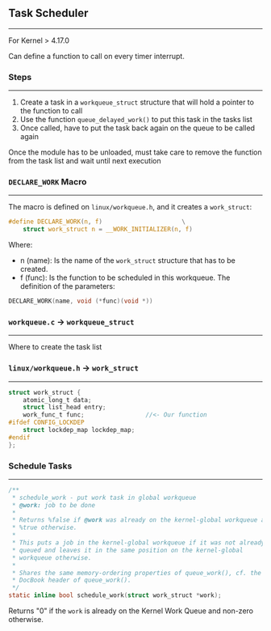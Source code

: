 ## Task Scheduler
---

For Kernel > 4.17.0

Can define a function to call on every timer interrupt.

### Steps
---

1) Create a task in a `workqueue_struct` structure that will hold a pointer to the function to call
2) Use the function `queue_delayed_work()` to put this task in the tasks list
3) Once called, have to put the task back again on the queue to be called again

Once the module has to be unloaded, must take care to remove the function from the task list and wait until next execution

### `DECLARE_WORK` Macro
---
The macro is defined on `linux/workqueue.h`, and it creates a `work_struct`:

```c
#define DECLARE_WORK(n, f)						\
	struct work_struct n = __WORK_INITIALIZER(n, f)
```
Where:
- n (name): Is the name of the `work_struct` structure that has to be created.
- f (func): Is the function to be scheduled in this workqueue.
The definition of the parameters:
```c
DECLARE_WORK(name, void (*func)(void *))
```

### `workqueue.c` -> `workqueue_struct`
---
Where to create the task list

### `linux/workqueue.h` -> `work_struct`
---
```c
struct work_struct {
	atomic_long_t data;
	struct list_head entry;
	work_func_t func;                 //<- Our function
#ifdef CONFIG_LOCKDEP
	struct lockdep_map lockdep_map;
#endif
};
```

### Schedule Tasks
---
```c
/**
 * schedule_work - put work task in global workqueue
 * @work: job to be done
 *
 * Returns %false if @work was already on the kernel-global workqueue and
 * %true otherwise.
 *
 * This puts a job in the kernel-global workqueue if it was not already
 * queued and leaves it in the same position on the kernel-global
 * workqueue otherwise.
 *
 * Shares the same memory-ordering properties of queue_work(), cf. the
 * DocBook header of queue_work().
 */
static inline bool schedule_work(struct work_struct *work);
```
Returns "0" if the `work` is already on the Kernel Work Queue and non-zero otherwise. 
